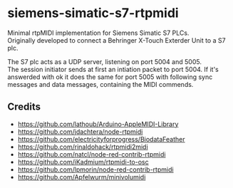 # siemens-simatic-s7-rtpmidi
Minimal rtpMIDI implementation for Siemens Simatic S7 PLCs.  
Originally developed to connect a Behringer X-Touch Exterder Unit to a S7 plc.  
  
The S7 plc acts as a UDP server, listening on port 5004 and 5005.  
The session initiator sends at first an intiation packet to port 5004. If it's answerded with ok it does the same for port 5005 with following sync messages and data messages, containing the MIDI commends.

## Credits
+ https://github.com/lathoub/Arduino-AppleMIDI-Library
+ https://github.com/jdachtera/node-rtpmidi
+ https://github.com/electricityforprogress/BiodataFeather
+ https://github.com/rinaldohack/rtpmidi2midi
+ https://github.com/natcl/node-red-contrib-rtpmidi
+ https://github.com/iKadmium/rtpmidi-to-osc
+ https://github.com/lpmorin/node-red-contrib-rtpmidi
+ https://github.com/Apfelwurm/minivolumidi
